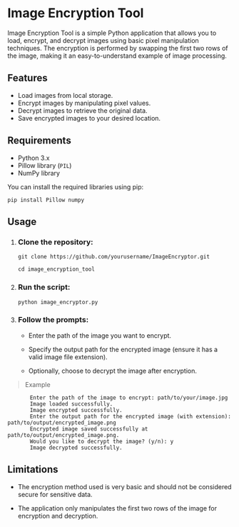 # Image Encryption Tool

Image Encryption Tool is a simple Python application that allows you to load, encrypt, and decrypt images using basic pixel manipulation techniques. The encryption is performed by swapping the first two rows of the image, making it an easy-to-understand example of image processing.

## Features

- Load images from local storage.
- Encrypt images by manipulating pixel values.
- Decrypt images to retrieve the original data.
- Save encrypted images to your desired location.

## Requirements

- Python 3.x
- Pillow library (`PIL`)
- NumPy library

You can install the required libraries using pip:

    pip install Pillow numpy
## Usage

 1. ### Clone the repository:
   
        git clone https://github.com/yourusername/ImageEncryptor.git

        cd image_encryption_tool
 2. ### Run the script:
 
        python image_encryptor.py
  
  3. ### Follow the prompts:

       - Enter the path of the image you want to encrypt.

      - Specify the output path for the encrypted image (ensure it has a valid image file extension).
  
     - Optionally, choose to decrypt the image after encryption.
    
   
  > Example

           Enter the path of the image to encrypt: path/to/your/image.jpg
           Image loaded successfully.
           Image encrypted successfully.
           Enter the output path for the encrypted image (with extension): path/to/output/encrypted_image.png
           Encrypted image saved successfully at path/to/output/encrypted_image.png.
           Would you like to decrypt the image? (y/n): y
           Image decrypted successfully.

## Limitations 

  - The encryption method used is very basic and should not be considered secure for sensitive data.

  - The application only manipulates the first two rows of the image for encryption and decryption.

     



    
